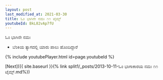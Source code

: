 ```yaml
---
layout: post
last_modified_at: 2021-03-30
title: ಓಂ ಭಾಗಿನೇ ನಮಃ ೧೧ ಟೈಮ್ಸ್
youtubeId: BkL82vAp7fU
---
```

 
 
 ಓಂ ಭಾಗಿನೇ ನಮಃ  
 
 -  ಬೆಂಕಿಯ ತ್ಯಾಗದಲ್ಲಿ ಯಾರು ಪಾಲು ಹೊಂದಿದ್ದಾರೆ 
 
  
 
  
 
 
 
 
 
 


{% include youtubePlayer.html id=page.youtubeId %}
 
[Next]({{ site.baseurl }}{% link  split1/_posts/2013-10-11-ಓಂ ಭಾಗಾಕಾರಯ ನಮಃ ೧೧ ಟೈಮ್ಸ್.md%})
 
